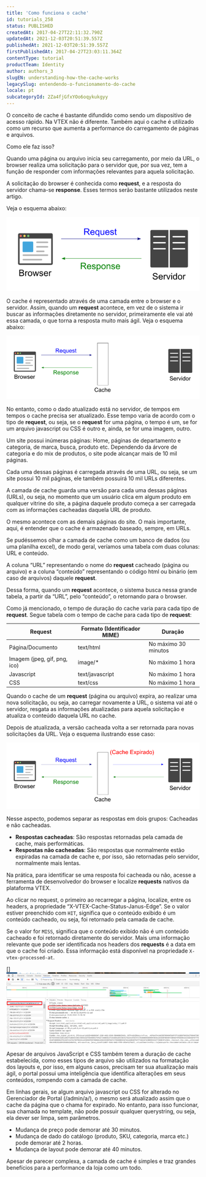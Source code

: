```yaml
---
title: 'Como funciona o cache'
id: tutorials_258
status: PUBLISHED
createdAt: 2017-04-27T22:11:32.790Z
updatedAt: 2021-12-03T20:51:39.557Z
publishedAt: 2021-12-03T20:51:39.557Z
firstPublishedAt: 2017-04-27T23:03:11.364Z
contentType: tutorial
productTeam: Identity
author: authors_3
slugEN: understanding-how-the-cache-works
legacySlug: entendendo-o-funcionamento-do-cache
locale: pt
subcategoryId: 2Za4fjGfxYOo6oqykukgyy
---
```


O conceito de cache é bastante difundido como sendo um dispositivo de acesso rápido. Na VTEX não é diferente. Também aqui o cache é utilizado como um recurso que aumenta a performance do carregamento de páginas e arquivos.

Como ele faz isso?

Quando uma página ou arquivo inicia seu carregamento, por meio da URL, o browser realiza uma solicitação para o servidor que, por sua vez, tem a função de responder com informações relevantes para aquela solicitação. 

A solicitação do browser é conhecida como **request**, e a resposta do servidor chama-se **response**. Esses termos serão bastante utilizados neste artigo. 

Veja o esquema abaixo:

![Como o cache funciona - comunicação entre servidor e browser](https://raw.githubusercontent.com/vtexdocs/help-center-content/refs/heads/main/docs/pt/tutorials/infraestrutura/cdn-service/entendendo-o-funcionamento-do-cache_1.png)

O cache é representado através de uma camada entre o browser e o servidor. Assim, quando um **request** acontece, em vez de o sistema ir buscar as informações diretamente no servidor, primeiramente ele vai até essa camada, o que torna a resposta muito mais ágil. Veja o esquema abaixo:

![Como o cache funciona - comunicação com cache (sem expirar)](https://raw.githubusercontent.com/vtexdocs/help-center-content/refs/heads/main/docs/pt/tutorials/infraestrutura/cdn-service/entendendo-o-funcionamento-do-cache_2.png)

No entanto, como o dado atualizado está no servidor, de tempos em tempos o cache precisa ser atualizado. Esse tempo varia de acordo com o tipo de **request**, ou seja, se o **request** for uma página, o tempo é um, se for um arquivo javascript ou CSS é outro e, ainda, se for uma imagem, outro.

Um site possui inúmeras páginas: Home, páginas de departamento e categoria, de marca, busca, produto etc. Dependendo da árvore de categoria e do mix de produtos, o site pode alcançar mais de 10 mil páginas. 

Cada uma dessas páginas é carregada através de uma URL, ou seja, se um site possui 10 mil páginas, ele também possuirá 10 mil URLs diferentes. 

A camada de cache guarda uma versão para cada uma dessas páginas (URLs), ou seja, no momento que um usuário clica em algum produto em qualquer vitrine do site, a página daquele produto começa a ser carregada com as informações cacheadas daquela URL de produto. 

O mesmo acontece com as demais páginas do site. O mais importante, aqui, é entender que o cache é armazenado baseado, sempre, em URLs.

Se pudéssemos olhar a camada de cache como um banco de dados (ou uma planilha excel), de modo geral, veríamos uma tabela com duas colunas: URL e conteúdo. 

A coluna “URL” representando o nome do **request** cacheado (página ou arquivo) e a coluna “conteúdo” representando o código html ou binário (em caso de arquivos) daquele **request**.

Dessa forma, quando um **request** acontece, o sistema busca nessa grande tabela, a partir da “URL”, pelo “conteúdo”, o retornando para o browser.

Como já mencionado, o tempo de duração do cache varia para cada tipo de **request**. Segue tabela com o tempo de cache para cada tipo de **request**:

| **Request**                    | Formato (Identificador MIME) | Duração     |
|-------------------------------|------------------------------|----------------------|
| Página/Documento              | text/html                    | No máximo 30 minutos |
| Imagem (jpeg, gif, png, ico)  | image/*                      | No máximo 1 hora     |
| Javascript                    | text/javascript              | No máximo 1 hora     |
| CSS                           | text/css                     | No máximo 1 hora     |

Quando o cache de um **request** (página ou arquivo) expira, ao realizar uma nova solicitação, ou seja, ao carregar novamente a URL, o sistema vai até o servidor, resgata as informações atualizadas para aquela solicitação e atualiza o conteúdo daquela URL no cache. 

Depois de atualizada, a versão cacheada volta a ser retornada para novas solicitações da URL. Veja o esquema ilustrando esse caso:

![Como o cache funciona - comunicação com cache (expirado)](https://raw.githubusercontent.com/vtexdocs/help-center-content/refs/heads/main/docs/pt/tutorials/infraestrutura/cdn-service/entendendo-o-funcionamento-do-cache_3.png)

Nesse aspecto, podemos separar as respostas em dois grupos: Cacheadas e não cacheadas.

- __Respostas cacheadas__: São respostas retornadas pela camada de cache, mais performáticas.
- __Respostas não cacheadas__: São respostas que normalmente estão expiradas na camada de cache e, por isso, são retornadas pelo servidor, normalmente mais lentas.

Na prática, para identificar se uma resposta foi cacheada ou não, acesse a ferramenta de desenvolvedor do browser e localize **requests** nativos da plataforma VTEX. 

Ao clicar no request, o primeiro ao recarregar a página, localize, entre os headers, a propriedade “X-VTEX-Cache-Status-Janus-Edge”. Se o valor estiver preenchido com `HIT`, significa que o conteúdo exibido é um conteúdo cacheado, ou seja, foi retornado pela camada de cache. 

Se o valor for `MISS`, significa que o conteúdo exibido não é um conteúdo cacheado e foi retornado diretamente do servidor. Mais uma informação relevante que pode ser identificada nos headers dos **requests** é a data em que o cache foi criado. Essa informação está disponível na propriedade `X-vtex-processed-at`.

[]![](https://raw.githubusercontent.com/vtexdocs/help-center-content/refs/heads/main/docs/pt/tutorials/infraestrutura/cdn-service/entendendo-o-funcionamento-do-cache_4.png)

Apesar de arquivos JavaScript e CSS também terem a duração de cache estabelecida, como esses tipos de arquivo são utilizados na formatação dos layouts e, por isso, em alguns casos, precisam ter sua atualização mais ágil, o portal possui uma inteligência que identifica alterações em seus conteúdos, rompendo com a camada de cache. 

Em linhas gerais, se algum arquivo javascript ou CSS for alterado no Gerenciador de Portal (/admin/a/), o mesmo será atualizado assim que o cache da página que o chama for expirado. No entanto, para isso funcionar, sua chamada no template, não pode possuir qualquer querystring, ou seja, ela dever ser limpa, sem parâmetros.

- Mudança de preço pode demorar até 30 minutos.
- Mudança de dado do catálogo (produto, SKU, categoria, marca etc.) pode demorar até 2 horas.
- Mudança de layout pode demorar até 40 minutos.

Apesar de parecer complexa, a camada de cache é simples e traz grandes benefícios para a performance da loja como um todo.
